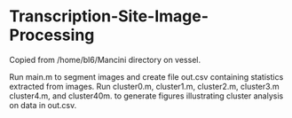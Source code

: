 # Transcription-Site-Image-Processing

Copied from /home/bl6/Mancini directory on vessel.

Run main.m to segment images and create file out.csv containing statistics extracted from images.  Run
cluster0.m, cluster1.m, cluster2.m, cluster3.m cluster4.m, and cluster40m. to generate figures illustrating cluster analysis on data in out.csv.
